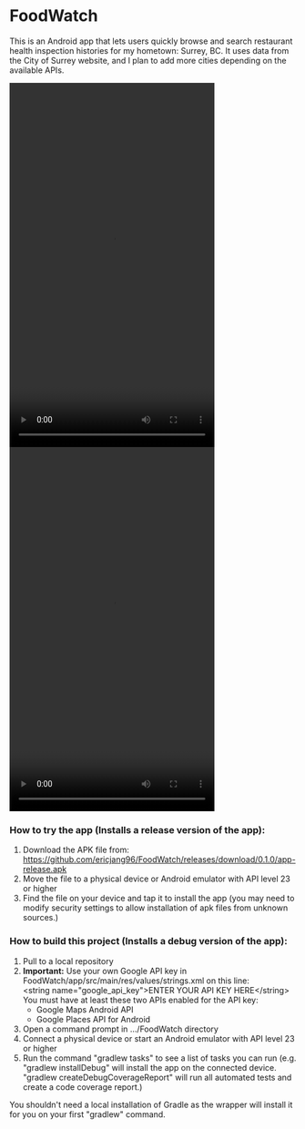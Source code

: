 # FoodWatch
This is an Android app that lets users quickly browse and search restaurant health inspection histories for my hometown: Surrey, BC. It uses data from the City of Surrey website, and I plan to add more cities depending on the available APIs.

<div class="center-vid">
  <video class="border-vid" src="app_demo_1.mp4" width="360" height="640" controls preload></video>
  <video class="border-vid" src="app_demo_1.mp4" width="360" height="640" controls preload></video>
</div>

### How to try the app (Installs a release version of the app):
1. Download the APK file from: https://github.com/ericjang96/FoodWatch/releases/download/0.1.0/app-release.apk
2. Move the file to a physical device or Android emulator with API level 23 or higher
3. Find the file on your device and tap it to install the app (you may need to modify security settings to allow installation of apk files from unknown sources.)

### How to build this project (Installs a debug version of the app):
1. Pull to a local repository
2. **Important:** Use your own Google API key in FoodWatch/app/src/main/res/values/strings.xml on this line:  
\<string name="google_api_key">ENTER YOUR API KEY HERE\</string>  
You must have at least these two APIs enabled for the API key:
    * Google Maps Android API
    * Google Places API for Android
3. Open a command prompt in .../FoodWatch directory
4. Connect a physical device or start an Android emulator with API level 23 or higher
5. Run the command "gradlew tasks" to see a list of tasks you can run (e.g. "gradlew installDebug" will install the app on the connected device. "gradlew createDebugCoverageReport" will run all automated tests and create a code coverage report.)

You shouldn't need a local installation of Gradle as the wrapper will install it for you on your first "gradlew" command.
